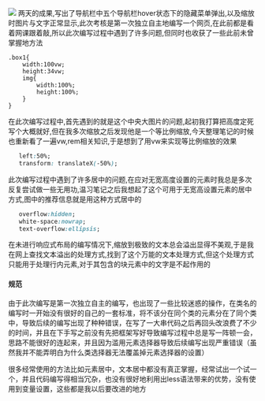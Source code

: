 ![](第一周.png)
两天的成果,写出了导航栏中五个导航栏hover状态下的隐藏菜单弹出,以及缩放时图片与文字正常显示,此次考核是第一次独立自主地编写一个网页,在此前都是看着网课跟着敲,所以此次编写过程中遇到了许多问题,但同时也收获了一些此前未曾掌握地方法
```less
.box1{
    width:100vw;
    height:34vw;
    img{
        width:100%;
        height:100%;
    }
}
```
在此次编写过程中,首先遇到的就是这个中央大图片的问题,起初我打算把高度定死写个大概就好,但在我多次缩放之后发现他是一个等比例缩放,今天整理笔记的时候也重新看了一遍vw,rem相关知识,于是想到了用vw来实现等比例缩放的效果
```css
   left:50%;
   transform: translateX(-50%);
```
此次编写过程中遇到了许多居中的问题,在应对无宽高度设置的元素时我总是多次反复尝试做一些无用功,温习笔记之后我想起了这个可用于无宽高设置元素的居中方式,图中的推荐信息就是用这种方式居中的
```css
   overflow:hidden;
   white-space:nowrap;
   text-overflow:ellipsis;
```
在未进行响应式布局的编写情况下,缩放到极致的文本总会溢出显得不美观,于是我在网上查找文本溢出的处理方式,找到了这个万能的文本处理方式,但这个处理方式只能用于处理行内元素,对于其包含的块元素中的文字是不起作用的

<h4>规范</h4>

由于此次编写是第一次独立自主的编写，也出现了一些比较迷惑的操作，在类名的编写时一开始没有很好的自己的一套标准，将不该分在同个类的元素分在了同个类中，导致后续的编写出现了种种错误，在写了一大串代码之后再回头改浪费了不少的时间，并且在下手写之前没有先把框架写好导致编写过程中总是写一阵顿一会，思路不能很好的连起来，并且因为滥用元素选择器导致后续编写出现严重错误（虽然我并不能弄明白为什么类选择器无法覆盖掉元素选择器的设置）

很多经常使用的方法比如元素居中，文本居中都没有真正掌握，经常试出一个试一个，并且代码编写得相当冗杂，也没有很好地利用出less语法带来的优势，没有使用到变量设置，这些都是我以后要改进的地方